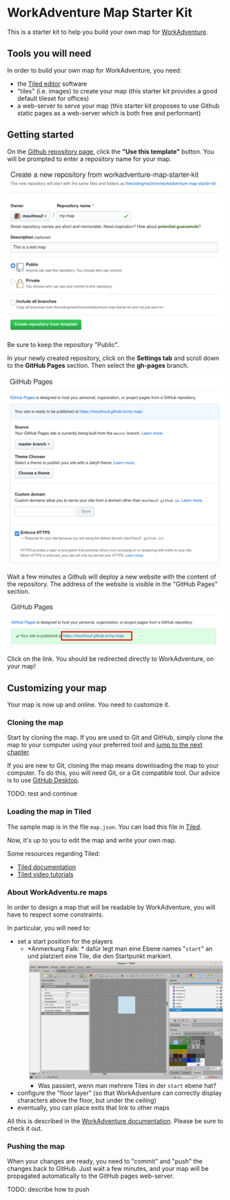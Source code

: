 # WorkAdventure Map Starter Kit

This is a starter kit to help you build your own map for [WorkAdventure](https://workadventu.re).

## Tools you will need

In order to build your own map for WorkAdventure, you need:

- the [Tiled editor](https://www.mapeditor.org/) software
- "tiles" (i.e. images) to create your map (this starter kit provides a good default tileset for offices)
- a web-server to serve your map (this starter kit proposes to use Github static pages as a web-server which is both free and performant)

## Getting started

On the [Github repository page](https://github.com/thecodingmachine/workadventure-map-starter-kit),
click the **"Use this template"** button. You will be prompted to enter a repository name for your map.

![](docs/create_repo.png)

Be sure to keep the repository "Public".

In your newly created repository, click on the **Settings tab** and scroll down to the **GitHub Pages** section.
Then select the **gh-pages** branch. 

![](docs/github_pages.png)

Wait a few minutes a Github will deploy a new website with the content of the repository.
The address of the website is visible in the "GitHub Pages" section.

![](docs/website_address.png)

Click on the link. You should be redirected directly to WorkAdventure, on your map!

## Customizing your map

Your map is now up and online. You need to customize it.

### Cloning the map

Start by cloning the map. If you are used to Git and GitHub, simply clone the map
to your computer using your preferred tool and [jump to the next chapter](#loading-the-map-in-tiled).

If you are new to Git, cloning the map means downloading the map to your computer.
To do this, you will need Git, or a Git compatible tool. Our advice is to use
[GitHub Desktop](https://desktop.github.com/).

TODO: test and continue

### Loading the map in Tiled

The sample map is in the file `map.json`.
You can load this file in [Tiled](https://www.mapeditor.org/).

Now, it's up to you to edit the map and write your own map.

Some resources regarding Tiled:

- [Tiled documentation](https://doc.mapeditor.org/en/stable/manual/introduction/)
- [Tiled video tutorials](https://www.gamefromscratch.com/post/2015/10/14/Tiled-Map-Editor-Tutorial-Series.aspx)

### About WorkAdventu.re maps

In order to design a map that will be readable by WorkAdventure, you will have to respect some constraints.

In particular, you will need to:

- set a start position for the players
    - *Anmerkung Falk: * dafür legt man eine Ebene names "`start`" an und platziert eine Tile, die den Startpunkt markiert. ![](docs/start.png)
        - Was passiert, wenn man mehrere Tiles in der `start` ebene hat?
- configure the "floor layer" (so that WorkAdventure can correctly display characters above the floor, but under the ceiling)
- eventually, you can place exits that link to other maps

All this is described in the [WorkAdventure documentation](https://github.com/thecodingmachine/workadventure/#designing-a-map).
Please be sure to check it out. 

### Pushing the map

When your changes are ready, you need to "commit" and "push" the changes back to GitHub.
Just wait a few minutes, and your map will be propagated automatically to the GitHub pages web-server.

TODO: describe how to push
